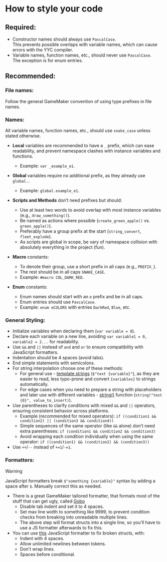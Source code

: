 # How to style your code

## Required:
- Constructor names should always use `PascalCase`.\
  This prevents possible overlaps with variable names, which can cause errors with the YYC compiler.
- Variable names, function names, etc., should never use `PascalCase`.\
  The exception is for enum entries.

## Recommended:

### File names:
Follow the general GameMaker convention of using type prefixes in file names.

### Names:
All variable names, function names, etc., should use `snake_case` unless stated otherwise.

- **Local** variables are recommended to have a `_` prefix, which can ease readability, and prevent namespace clashes with instance variables and functions.
  - Example: `var _example_e1`.

- **Global** variables require no additional prefix, as they already use `global.`.
  - Example: `global.example_e1`.

- **Scripts and Methods** don’t need prefixes but should:
  - Use at least two words to avoid overlap with most instance variables (e.g., `draw_something()`).
  - Be named as actions where possible (`create_green_apple()` vs. `green_apple()`).
  - Preferably have a group prefix at the start (`string_convert`, `fleet_explode`).
  - As scripts are global in scope, be vary of namespace collision with absolutely everything in the project (fun).

- **Macro** constants:
  - To denote their group, use a short prefix in all caps (e.g., `PREFIX_`).
  - The rest should be in all caps `SNAKE_CASE`.
  - Example: `#macro COL_DARK_RED`.

- **Enum** constants:
  - Enum names should start with an `e` prefix and be in all caps.
  - Enum entries should use `PascalCase`.
  - Example: `enum eCOLORS` with entries `DarkRed`, `Blue`, etc.

### General Styling:
- Initialize variables when declaring them (`var variable = 0`).
- Declare each variable on a new line, avoiding `var variable1 = 0, variable2 = 2...` for readability.
- Use `&&` and `||` instead of `and` and `or` to ensure compatibility with JavaScript formatters.
- Indentation should be 4 spaces (avoid tabs).
- End simple statements with semicolons.
- For string interpolation choose one of these methods: 
  - For general use - [template strings](https://manual.gamemaker.io/beta/en/index.htm#t=GameMaker_Language%2FGML_Reference%2FStrings%2FStrings.htm) (`$"text {variable}"`), as they are easier to read, less typo-prone and convert `{variables}` to strings automatically.
  - For edge cases when you need to prepare a string with placeholders and later use with different variables - [string()](https://manual.gamemaker.io/lts/en/GameMaker_Language/GML_Reference/Strings/string.htm) function (`string("text {0}", value_to_insert)`).
- Use parentheses to clarify conditions with mixed `&&` and `||` operators, ensuring consistent behavior across platforms.
  - Example (recommended for mixed operators): `if ((condition1 && condition2) || (condition3 && condition4))`
  - Simple sequences of the same operator (like `&&` alone) don’t need extra parentheses: `if (condition1 && condition2 && condition3)`
  - Avoid wrapping each condition individually when using the same operator: `if ((condition1) && (condition2) && (condition3))`
- Use `++`/`--` instead of `+=1`/`-=1`.

### Formatters:
> [!WARNING]
> JavaScript formatters break `$"something {variable}"` syntax by adding a space after `$`. Manually correct this as needed.

- There is a great GameMaker tailored formatter, that formats most of the stuff that can get ugly, called [Gobo](https://github.com/Pizzaandy/Gobo/)
  - Disable tab indent and set it to 4 spaces.
  - Set max line width to something like 9999, to prevent condition checks from breaking into unreadable multiple lines.
  - The above step will format structs into a single line, so you'll have to use a JS formatter afterwards to fix this.
- You can use [this](https://beautifier.io/) JavaScript formatter to fix broken structs, with:
  - Indent with 4 spaces.
  - Allow unlimited newlines between tokens.
  - Don't wrap lines.
  - Spaces before conditional.
